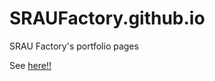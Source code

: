 # SRAUFactory.github.io
SRAU Factory's portfolio pages

See [here!!](https://sraufactory.github.io/)
